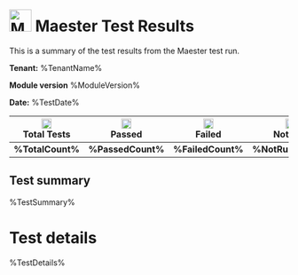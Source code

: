 # <img src="https://maester.dev/img/logo.svg" alt="Maester logo" height="40" width="40" /> Maester Test Results

This is a summary of the test results from the Maester test run.

**Tenant:** %TenantName%

**Module version** %ModuleVersion%

**Date:** %TestDate%

| <img src="https://maester.dev/img/logo.svg" alt="Maester logo" height="18" width="18" /> <br/> Total Tests | <img src="https://maester.dev/img/test-result/icon-pass.png" alt="Passed icon" height="18" /><br/>Passed  | <img src="https://maester.dev/img/test-result/icon-fail.png" alt="Failed icon" height="18" /><br/> Failed | <img src="https://maester.dev/img/test-result/icon-notrun.png" alt="Not run icon" height="18" /><br/> Not Run |
|:-:|:-:|:-:|:-:|
|**%TotalCount%**|**%PassedCount%**|**%FailedCount%**|**%NotRunCount%**|


## Test summary

%TestSummary%

# Test details

%TestDetails%